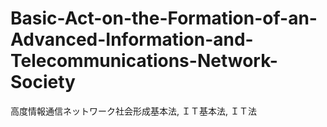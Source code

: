 # Basic-Act-on-the-Formation-of-an-Advanced-Information-and-Telecommunications-Network-Society
高度情報通信ネットワーク社会形成基本法, ＩＴ基本法, ＩＴ法

